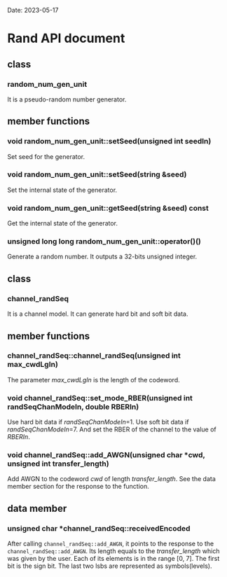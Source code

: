 Date: 2023-05-17
# Rand API document
## class
### random_num_gen_unit
It is a pseudo-random number generator.
## member functions
### void random_num_gen_unit::setSeed(unsigned int seedIn)
Set seed for the generator.
### void random_num_gen_unit::setSeed(string &seed)
Set the internal state of the generator.
### void random_num_gen_unit::getSeed(string &seed) const
Get the internal state of the generator.
### unsigned long long random_num_gen_unit::operator()()
Generate a random number. It outputs a 32-bits unsigned integer.
## class
### channel_randSeq
It is a channel model. It can generate hard bit and soft bit data.
## member functions
### channel_randSeq::channel_randSeq(unsigned int max_cwdLgIn)
The parameter *max_cwdLgIn* is the length of the codeword.
### void channel_randSeq::set_mode_RBER(unsigned int randSeqChanModeIn, double RBERIn)
Use hard bit data if *randSeqChanModeIn*=1. Use soft bit data if *randSeqChanModeIn*=7. And set the RBER of the channel to the value of *RBERIn*.
### void channel_randSeq::add_AWGN(unsigned char *cwd, unsigned int transfer_length)
Add AWGN to the codeword *cwd* of length *transfer_length*. See the data member section for the response to the function.
## data member
### unsigned char *channel_randSeq::receivedEncoded
After calling `channel_randSeq::add_AWGN`, it points to the response to the `channel_randSeq::add_AWGN`. Its length equals to the *transfer_length* which was given by the user. Each of its elements is in the range [0, 7]. The first bit is the sign bit. The last two lsbs are represented as symbols(levels).
